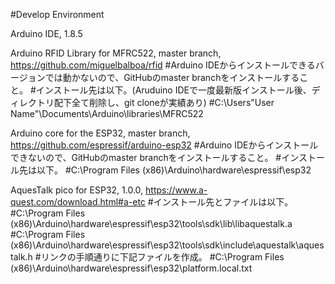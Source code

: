 #Develop Environment

Arduino IDE, 1.8.5

Arduino RFID Library for MFRC522, master branch, https://github.com/miguelbalboa/rfid
#Arduino IDEからインストールできるバージョンでは動かないので、GitHubのmaster branchをインストールすること。
#インストール先は以下。(Aruduino IDEで一度最新版インストール後、ディレクトリ配下全て削除し、git cloneが実績あり)
#C:\Users\"User Name"\Documents\Arduino\libraries\MFRC522

Arduino core for the ESP32, master branch, https://github.com/espressif/arduino-esp32
#Arduino IDEからインストールできないので、GitHubのmaster branchをインストールすること。
#インストール先は以下。
#C:\Program Files (x86)\Arduino\hardware\espressif\esp32

AquesTalk pico for ESP32, 1.0.0, https://www.a-quest.com/download.html#a-etc
#インストール先とファイルは以下。
#C:\Program Files (x86)\Arduino\hardware\espressif\esp32\tools\sdk\lib\libaquestalk.a
#C:\Program Files (x86)\Arduino\hardware\espressif\esp32\tools\sdk\include\aquestalk\aquestalk.h
#リンクの手順通りに下記ファイルを作成。
#C:\Program Files (x86)\Arduino\hardware\espressif\esp32\platform.local.txt
